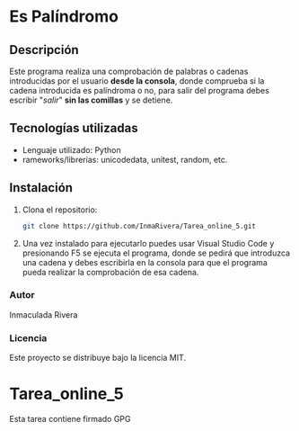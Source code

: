 # Es Palíndromo

## Descripción
Este programa realiza una comprobación de palabras o cadenas introducidas por el usuario **desde la consola**, donde comprueba si la cadena introducida es palíndroma o no, para salir del programa debes escribir "*salir*" **sin las comillas** y se detiene.

## Tecnologías utilizadas
- Lenguaje utilizado: Python
- rameworks/librerías: unicodedata, unitest, random, etc.

## Instalación
1. Clona el repositorio:
   ```bash
   git clone https://github.com/InmaRivera/Tarea_online_5.git
2. Una vez instalado para ejecutarlo puedes usar Visual Studio Code y presionando F5 se ejecuta el programa, donde se pedirá que introduzca una cadena y debes escribirla en la consola para que el programa pueda realizar la comprobación de esa cadena.

### Autor
Inmaculada Rivera
### Licencia
Este proyecto se distribuye bajo la licencia MIT.
# Tarea_online_5
Esta tarea contiene firmado GPG
